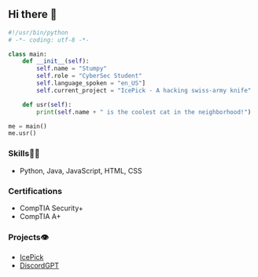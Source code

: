 ## Hi there 👋
```python
#!/usr/bin/python
# -*- coding: utf-8 -*-

class main:
    def __init__(self):
        self.name = "Stumpy"
        self.role = "CyberSec Student"
        self.language_spoken = "en_US"]
        self.current_project = "IcePick - A hacking swiss-army knife"

    def usr(self):
        print(self.name + " is the coolest cat in the neighborhood!")

me = main()
me.usr()
```

### Skills👨‍💻
- Python, Java, JavaScript, HTML, CSS

### Certifications
- CompTIA Security+
- CompTIA A+

### Projects👁️
- [IcePick](https://github.com/byestumpy/IcePick)
- [DiscordGPT](https://github.com/byestumpy/DiscordGPT)
